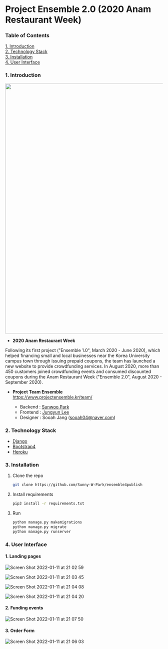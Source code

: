 <div id="top"> </div>

# Project Ensemble 2.0 (2020 Anam Restaurant Week)

### Table of Contents
<!-- TABLE OF CONTENTS -->
<a href="1. Introduction">1. Introduction</a><br>
<a href="2. Technology Stack">2. Technology Stack</a><br>
<a href="3. Installation">3. Installation</a><br>
<a href="4. User Interface">4. User Interface</a><br>


### 1. Introduction

<img src="https://user-images.githubusercontent.com/60367230/148385427-cb2034c8-7bbf-46f2-a838-0acdb5a5cf01.png" width="800" height="auto" />

* <b>2020 Anam Restaurant Week</b> <br>

Following its first project ("Ensemble 1.0", March 2020 - June 2020), which helped financing small and local businesses near the Korea University campus town through issuing prepaid coupons, the team has launched a new website to provide crowdfunding services. In August 2020, more than 450 customers joined crowdfunding events and consumed discounted coupons during the Anam Restaurant Week ("Ensemble 2.0", August 2020 - September 2020).

* <b>Project Team Ensemble </b> <br>
https://www.projectensemble.kr/team/
    
    * Backend : [Sunwoo Park](https://github.com/Sunny-W-Park)
    * Frontend : [Jungyun Lee](https://github.com/kv0241008)
    * Designer : Sooah Jang (sooah04@naver.com)


### 2. Technology Stack

* [Django](https://www.djangoproject.com/)
* [Bootstrap4](https://getbootstrap.com/)
* [Heroku](https://www.heroku.com/)


### 3. Installation

1. Clone the repo
   ```sh
   git clone https://github.com/Sunny-W-Park/ensemble4publish
   ```
2. Install requirements
   ```sh
   pip3 install -r requirements.txt
   ```
3. Run
   ```sh
   python manage.py makemigrations
   python manage.py migrate
   python manage.py runserver
   ```

### 4. User Interface

#### 1. Landing pages
![Screen Shot 2022-01-11 at 21 02 59](https://user-images.githubusercontent.com/60367230/148939284-190f8b9c-413e-4b40-9a39-b21e0a539e00.png)

![Screen Shot 2022-01-11 at 21 03 45](https://user-images.githubusercontent.com/60367230/148939360-6102b359-4378-4c9a-ad14-05884f41f06a.png)

![Screen Shot 2022-01-11 at 21 04 08](https://user-images.githubusercontent.com/60367230/148939432-e34ca434-cf7c-429e-b7b7-a8fe800c60eb.png)

![Screen Shot 2022-01-11 at 21 04 20](https://user-images.githubusercontent.com/60367230/148939446-363d2e3a-f8d1-4653-ae8a-5ab76191b554.png)

#### 2. Funding events

![Screen Shot 2022-01-11 at 21 07 50](https://user-images.githubusercontent.com/60367230/148939929-612d6620-e340-4524-b3f4-71091d2e2c04.png)

#### 3. Order Form

![Screen Shot 2022-01-11 at 21 06 03](https://user-images.githubusercontent.com/60367230/148939670-07862950-8ed9-4337-b2d4-e364b341c260.png)


